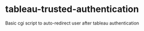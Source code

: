 # tableau-trusted-authentication
Basic cgi script to auto-redirect user after tableau authentication
